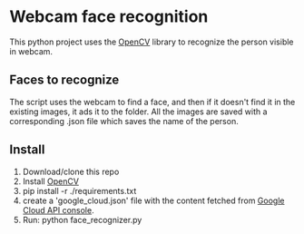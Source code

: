 # Webcam face recognition

This python project uses the [OpenCV](http://opencv.org/) library to recognize the person visible in webcam.

## Faces to recognize
The script uses the webcam to find a face, and then if it doesn't find it in the existing images, it ads it to the folder. All the images are saved with a corresponding .json file which saves the name of the person.

## Install
1. Download/clone this repo
2. Install [OpenCV](http://opencv.org/)
3. pip install -r ./requirements.txt
4. create a 'google_cloud.json' file with the content fetched from [Google Cloud API console](https://support.google.com/cloud/answer/6158857?hl=en).
5. Run: python face_recognizer.py
